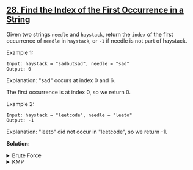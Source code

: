 ## [28. Find the Index of the First Occurrence in a String](https://leetcode.com/problems/find-the-index-of-the-first-occurrence-in-a-string/description/)
Given two strings `needle` and `haystack`, return the `index` of the first occurrence of `needle` in `haystack`, or `-1` if needle is not part of haystack.

Example 1:
```
Input: haystack = "sadbutsad", needle = "sad"
Output: 0
```
Explanation: "sad" occurs at index 0 and 6.

The first occurrence is at index 0, so we return 0.

Example 2:
```
Input: haystack = "leetcode", needle = "leeto"
Output: -1
```
Explanation: "leeto" did not occur in "leetcode", so we return -1.

**Solution:**
<details>
  <summary>Brute Force</summary>
  
  **Approach:**
  traverse all the possible starting points of haystack (from 0 to haystack.length() - needle.length()) and see if the following characters in haystack match those of needle.
  
```cpp
class Solution {
public:
    int strStr(string haystack, string needle) {
        int n = haystack.size(), m = needle.size();// leetcode    leeto
        for (int i = 0; i <= n - m; i++) {
            int j = 0;
            for (; j < m; j++) {
                if (haystack[i + j] != needle[j]) break;
            }
            if (j == m) return i;
        }
    return -1;
    }
};
```
Time Complexity:  O(M * (N - M + 1))

Space Complexity : O(1)
</details>

<details>
  <summary>KMP</summary>
  
  **Approach:**
- uses degenerating property (pattern having the same sub-patterns appearing more than once in the pattern)
- lps[i] = the longest proper prefix of pat[0..i] which is also a suffix of pat[0..i].
```
For the pattern “AAAA”, lps[] is [0, 1, 2, 3]
For the pattern “ABCDE”, lps[] is [0, 0, 0, 0, 0]
For the pattern “AABAACAABAA”, lps[] is [0, 1, 0, 1, 2, 0, 1, 2, 3, 4, 5]
For the pattern “AAACAAAAAC”, lps[] is [0, 1, 2, 0, 1, 2, 3, 3, 3, 4] 
For the pattern “AAABAAA”, lps[] is [0, 1, 2, 0, 1, 2, 3]
```
Illustration of preprocessing (or construction of lps[]):
```
 pat[] = “AAACAAAA”
=> len = 0, i = 0: 
- lps[0] is always 0, we move to i = 1
lps[] = |0| | | | | | | |

=> len = 0, i = 1:
- Since pat[len] and pat[i] match, do len++, 
- store it in lps[i] and do i++.
- Set len = 1, lps[1] = 1, i = 2
lps[] = |0|1| | | | | | |

=> len = 1, i  = 2:
- Since pat[len] and pat[i] match, do len++, 
- store it in lps[i] and do i++.
- Set len = 2, lps[2] = 2, i = 3
lps[] = |0|1|2| | | | | |

=> len = 2, i = 3:
- Since pat[len] and pat[i] do not match, and len > 0, 
- Set len = lps[len-1] = lps[1] = 1
lps[] = |0|1|2| | | | | |

=> len = 1, i = 3:
- Since pat[len] and pat[i] do not match and len > 0, 
- len = lps[len-1] = lps[0] = 0
lps[] = |0|1|2| | | | | |

=> len = 0, i = 3:
- Since pat[len] and pat[i] do not match and len = 0, 
- Set lps[3] = 0 and i = 4
lps[] = |0|1|2|0| | | | |

=> len = 0, i = 4:
- Since pat[len] and pat[i] match, do len++, 
- Store it in lps[i] and do i++. 
- Set len = 1, lps[4] = 1, i = 5
lps[] = |0|1|2|0|1| | | |

=> len = 1, i = 5:
- Since pat[len] and pat[i] match, do len++, 
- Store it in lps[i] and do i++.
- Set len = 2, lps[5] = 2, i = 6
lps[] = |0|1|2|0|1|2| | |

=> len = 2, i = 6:
- Since pat[len] and pat[i] match, do len++, 
- Store it in lps[i] and do i++.
- len = 3, lps[6] = 3, i = 7
lps[] = |0|1|2|0|1|2|3| |

=> len = 3, i = 7:
- Since pat[len] and pat[i] do not match and len > 0,
- Set len = lps[len-1] = lps[2] = 2
lps[] = |0|1|2|0|1|2|3| |

=> len = 2, i = 7:
- Since pat[len] and pat[i] match, do len++, 
- Store it in lps[i] and do i++.
- len = 3, lps[7] = 3, i = 8
lps[] = |0|1|2|0|1|2|3|3|
```
- The idea is to not match a character that we know will anyway match.
- We start the comparison of pat[j] with j = 0 with characters of the current window of text.
- We keep matching characters txt[i] and pat[j] and keep incrementing i and j while pat[j] and txt[i] keep matching.
- When we see a mismatch:
  - We know that characters pat[0..j-1] match with txt[i-j…i-1] (Note that j starts with 0 and increments it only when there is a match).
  - We also know (from the above definition) that lps[j-1] is the count of characters of pat[0…j-1] that are both proper prefix and suffix.
  - From the above two points, we can conclude that we do not need to match these lps[j-1] characters with txt[i-j…i-1] because we know that these characters will anyway match.
```cpp
class Solution {
public:
    void lpsArray(string& needle, int m, vector<int>& lps) {
        // Length of the previous longest prefix suffix
        int len = 0;
        // lps[0] is always 0
        lps[0] = 0;
        // loop calculates lps[i] for i = 1 to m-1
        int i = 1;
        while (i < m) {
            if (needle[i] == needle[len]) {
                len++;
                lps[i] = len;
                i++;
            } else // (needle[i] != needle[len])
            {
                if (len != 0) {
                    len = lps[len - 1];
                } else // if (len == 0)
                {
                    lps[i] = 0;
                    i++;
                }
            }
        }
    }
    int strStr(string haystack, string needle) {
        int m = needle.length(), n = haystack.length();

        // Create lps[] that will hold the longest prefix suffix
        vector<int> lps(m);

        vector<int> result;

        // Preprocess the needletern (calculate lps[] array)
        lpsArray(needle, m, lps);

        int i = 0; // index for haystack
        int j = 0; // index for needle
        while (i < n) {
            if (needle[j] == haystack[i]) {
                j++;
                i++;
            }

            if (j == m) {

                return i - j;
            }

            // mismatch after j matches
            else if (i < n && needle[j] != haystack[i]) {
                // Do not match lps[0..lps[j-1]] characters, they will match
                // anyway
                if (j != 0) {
                    j = lps[j - 1];
                } else {
                    i++;
                }
            }
        }
        return -1;
    }
};
```
Time Complexity:  O(N + M)

Space Complexity : O(M)
</details>

